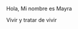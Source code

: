 Hola, Mi nombre es Mayra




Vivir y tratar de vivir



<!---
mayra-alvarez/mayra-alvarez is a ✨ special ✨ repository because its `README.md` (this file) appears on your GitHub profile.
You can click the Preview link to take a look at your changes.
--->
